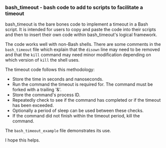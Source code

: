 
### bash_timeout - bash code to add to scripts to facilitate a timeout

bash\_timeout is the bare bones code to implement a timeout in a Bash script. It is intended for users to copy and paste the code into their scripts and then to insert their own code within bash_timeout's logical framework.

The code works well with non-Bash shells. There are some comments in the `bash_timeout` file which explain that the `disown` line may need to be removed and that the `kill` command may need minor modification depending on which version of `kill` the shell uses.

The timeout code follows this methodology:

- Store the time in seconds and nanoseconds.
- Run the command the timeout is required for. The command must be forked with a trailing '&'.
- Store the command's process ID.
- Repeatedly check to see if the command has completed or if the timeout has been exceeded.
- Optionally a period of sleep can be used between these checks.
- If the command did not finish within the timeout period, kill the command.

The `bash_timeout_example` file demonstrates its use.

I hope this helps.
